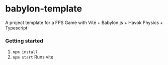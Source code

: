 # babylon-template

A project template for a FPS Game with Vite + Babylon.js + Havok Physics + Typescript

### Getting started

1. `npm install`
2. `npm start` Runs vite
